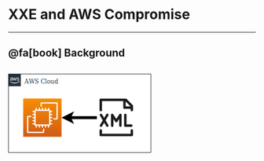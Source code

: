 # XXE and AWS Compromise
---
## @fa[book] Background
![diagram](xxe-aws-compromise/assets/diagram1.png)
---
